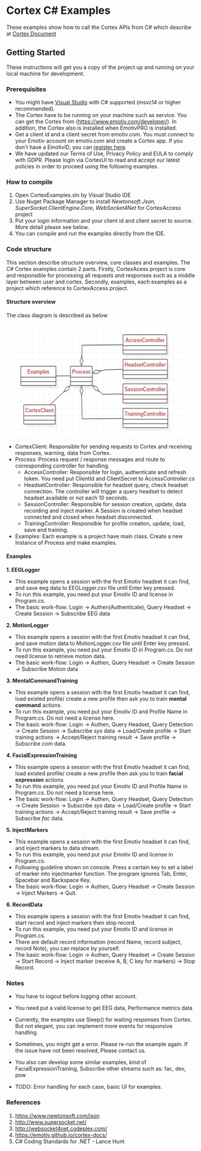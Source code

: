 # Cortex C# Examples
These examples show how to call the Cortex APIs from C# which describe at [Cortex Document](https://emotiv.github.io/cortex-docs/)

## Getting Started
These instructions will get you a copy of the project up and running on your local machine for development.
### Prerequisites
* You might have [Visual Studio](https://www.visualstudio.com/) with C# supported (msvc14 or higher recommended).
* The Cortex have to be running on your machine such as service. You can get the Cortex from (https://www.emotiv.com/developer/). In addition, the Cortex also is installed when EmotivPRO is installed.
* Get a client id and a client secret from emotiv.com. You must connect to your Emotiv account on emotiv.com and create a Cortex app. If you don't have a EmotivID, you can [register here](https://id.emotivcloud.com/eoidc/account/registration/).
* We have updated our Terms of Use, Privacy Policy and EULA to comply with GDPR. Please login via CortexUI to read and accept our latest policies in order to proceed using the following examples.  

### How to compile
<!-- how to compile  -->
1. Open CortexExamples.sln by Visual Studio IDE
2. Use Nuget Package Manager to install _Newtonsoft.Json, SuperSocket.ClientEngine.Core, WebSocket4Net_ for CortexAccess project
3. Put your login information and your client id and client secret to source. More detail please see below.
4. You can compile and run the examples directly from the IDE.

### Code structure
<!-- Code structure :overview about projects, classes in CortexAccess project and other examples-->
This section describe structure overview, core classes and examples. The C# Cortex examples contain 2 parts. Firstly, CortexAcess project is core and responsible for processing all requests and responses such as a middle layer between user and cortex. Secondly, examples, each examples as a project which reference to CortexAccess project.
<!-- Structure overview -->
#### Structure overview
The class diagram is described as below
<p align="center">
  <img width="460" height="300" src="Resources/Images/classDiagram.png">
</p>

* CortexClient: Responsible for sending requests to Cortex and receiving responses, warning, data from Cortex.
* Process: Process request / response messages and route to corresponding controller for handling.
  * AccessController: Responsible for login, authenticate and refresh token. You need put ClientId and ClientSecret to AccessController.cs
  * HeadsetController: Responsible for headset query, check headset connection. The controller will trigger a query headset to detect headset available or not each 10 seconds.
  * SessionController: Responsible for session creation, update, data recording and inject marker. A Session is created when headset connected and closed when headset disconnected.
  * TrainingController: Responsible for profile creation, update, load, save and training.
* Examples: Each example is a project have main class. Create a new Instance of Process and make examples.

#### Examples
**1. EEGLogger**
* This example opens a session with the first Emotiv headset it can find, and save eeg data to EEGLogger.csv file until Enter key pressed. 
* To run this example, you need put your Emotiv ID and license in Program.cs.
* The basic work-flow: Login -> Authen(Authenticate), Query Headset -> Create Session -> Subscribe EEG data

**2. MotionLogger**
* This example opens a session with the first Emotiv headset it can find, and save motion data to MotionLogger.csv file until Enter key pressed.
* To run this example, you need put your Emotiv ID in Program.cs. Do not need license to retrieve motion data.
* The basic work-flow: Login -> Authen, Query Headset -> Create Session -> Subscribe Motion data 

**3. MentalCommandTraining**
* This example opens a session with the first Emotiv headset it can find, load existed profile/ create a new profile then ask you to train **mental command** actions.
* To run this example, you need put your Emotiv ID and Profile Name in Program.cs. Do not need a license here.
* The basic work-flow: Login -> Authen, Query Headset, Query Detection -> Create Session -> Subscribe _sys_ data -> Load/Create profile -> Start training actions -> Accept/Reject training result -> Save profile -> Subscribe _com_ data.

**4. FacialExpressionTraining**
* This example opens a session with the first Emotiv headset it can find, load existed profile/ create a new profile then ask you to train **facial expression** actions.
* To run this example, you need put your Emotiv ID and Profile Name in Program.cs. Do not need a license here.
* The basic work-flow: Login -> Authen, Query Headset, Query Detection -> Create Session -> Subscribe _sys_ data -> Load/Create profile -> Start training actions -> Accept/Reject training result -> Save profile -> Subscribe _fac_ data.

**5. InjectMarkers**
* This example opens a session with the first Emotiv headset it can find, and inject markers to data stream.
* To run this example, you need put your Emotiv ID and license in Program.cs.
* Following guideline shown on console. Press a certain key to set a  label of marker into injectmarker function. The program ignores Tab, Enter, Spacebar and Backspace Key.
* The basic work-flow: Login -> Authen, Query Headset -> Create Session -> Inject Markers -> Quit.

**6. RecordData**
* This example opens a session with the first Emotiv headset it can find, start record and inject markers then stop record.
* To run this example, you need put your Emotiv ID and license in Program.cs.
* There are default record information (record Name, record subject, record Note), you can replace by yourself.
* The basic work-flow: Login -> Authen, Query Headset -> Create Session -> Start Record -> Inject marker (receive A, B, C key for markers) -> Stop Record.

### Notes
* You have to logout before logging other account.
* You need put a valid license to get EEG data, Performance metrics data
* Currently, the examples use Sleep() for waiting responses from Cortex. But not elegant, you can implement more events for responsive handling.
* Sometimes, you might get a error. Please re-run the example again. If the issue have not been resolved, Please contact us. 
* You also can develop some similar examples, kind of FacialExpressionTraining, Subscribe other streams such as: fac, dev, pow

* TODO: Error handling for each case, basic UI for examples.

### References
1. https://www.newtonsoft.com/json
2. http://www.supersocket.net/
3. http://websocket4net.codeplex.com/
4. https://emotiv.github.io/cortex-docs/
5. C# Coding Standards for .NET - Lance Hunt
